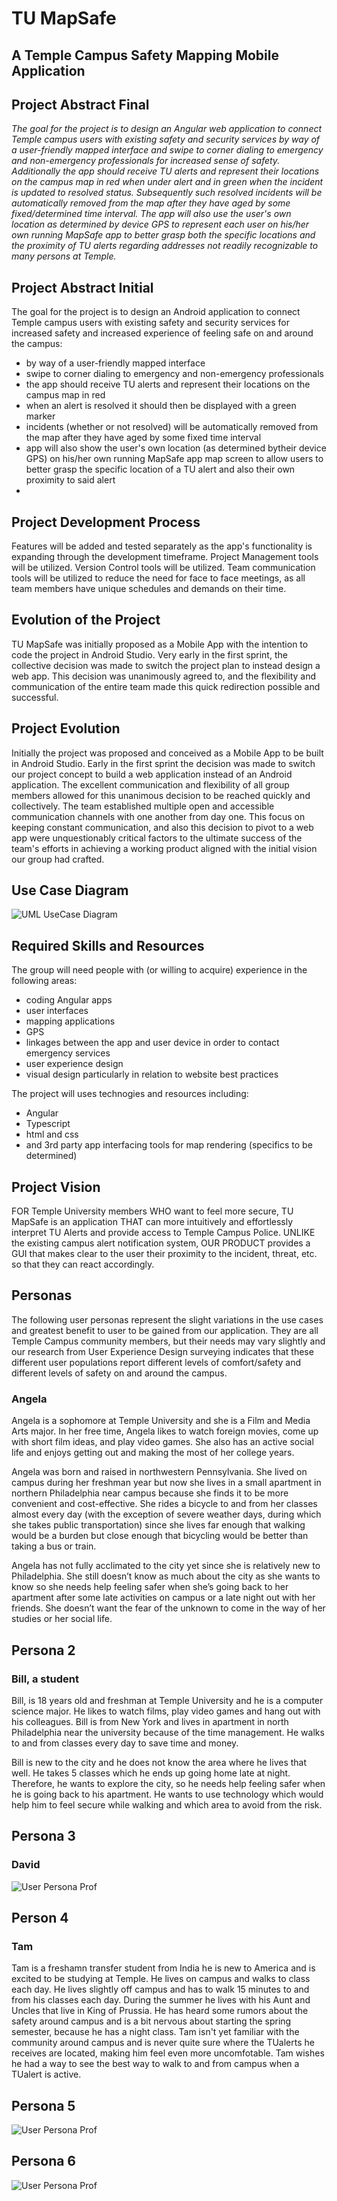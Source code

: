 # TU MapSafe
## A Temple Campus Safety Mapping Mobile Application
## Project Abstract Final
_The goal for the project is to design an Angular web application to connect Temple campus users with existing safety and security services by way of a user-friendly mapped interface and swipe to corner dialing to emergency and non-emergency professionals for increased sense of safety. Additionally the app should receive TU alerts and represent their locations on the campus map in red when under alert and in green when the incident is updated to resolved status. Subsequently such resolved incidents will be automatically removed from the map after they have aged by some fixed/determined time interval. The app will also use the user's own location as determined by device GPS to represent each user on his/her own running MapSafe app to better grasp both the specific locations and the proximity of TU alerts regarding addresses not readily recognizable to many persons at Temple._ 

## Project Abstract Initial
The goal for the project is to design an Android application to connect Temple campus users with existing safety and security services for increased safety and increased experience of feeling safe on and around the campus: 
- by way of a user-friendly mapped interface
- swipe to corner dialing to emergency and non-emergency professionals
- the app should receive TU alerts and represent their locations on the campus map in red 
- when an alert is resolved it should then be displayed with a green marker
- incidents (whether or not resolved) will be automatically removed from the map after they have aged by some fixed time interval
- app will also show the user's own location (as determined bytheir device GPS) on his/her own running MapSafe app map screen to allow users to better grasp the specific location of a TU alert and also their own proximity to said alert
- 

## Project Development Process
Features will be added and tested separately as the app's functionality is expanding through the development timeframe. 
Project Management tools will be utilized.
Version Control tools will be utilized. 
Team communication tools will be utilized to reduce the need for face to face meetings, as all team members have unique schedules and demands on their time. 

## Evolution of the Project
TU MapSafe was initially proposed as a Mobile App with the intention to code the project in Android Studio. Very early in the first sprint, the collective decision was made to switch the project plan to instead design a web app. This decision was unanimously agreed to, and the flexibility and communication of the entire team made this quick redirection possible and successful.



## Project Evolution
Initially the project was proposed and conceived as a Mobile App to be built in Android Studio.
Early in the first sprint the decision was made to switch our project concept to build a web application instead of an Android application. The excellent communication and flexibility of all group members allowed for this unanimous decision to be reached quickly and collectively. The team established multiple open and accessible communication channels with one another from day one. This focus on keeping constant communication, and also this decision to pivot to a web app were unquestionably critical factors to the ultimate success of the team's efforts in achieving a working product aligned with the initial vision our group had crafted. 

## Use Case Diagram
![UML UseCase Diagram](MapSafe3.PNG)

## Required Skills and Resources
The group will need people with (or willing to acquire) experience in the following areas:
- coding Angular apps
- user interfaces 
- mapping applications
- GPS
- linkages between the app and user device in order to contact emergency services
- user experience design
- visual design particularly in relation to website best practices

The project will uses technogies and resources including:
- Angular
- Typescript
- html and css
- and 3rd party app interfacing tools for map rendering (specifics to be determined)

## Project Vision

FOR Temple University members WHO want to feel more secure, TU MapSafe is an application THAT can more intuitively and effortlessly interpret TU Alerts and provide access to Temple Campus Police.
UNLIKE the existing campus alert notification system, OUR PRODUCT provides a GUI that makes clear to the user their proximity to the incident, threat, etc. so that they can react accordingly. 

## Personas 
The following user personas represent the slight variations in the use cases and greatest benefit to user to be gained from our application. They are all Temple Campus community members, but their needs may vary slightly and our research from User Experience Design surveying indicates that these different user populations report different levels of comfort/safety and different levels of safety on and around the campus. 

### Angela 
Angela is a sophomore at Temple University and she is a Film and Media Arts major. 
In her free time, Angela likes to watch foreign movies, come up with short film ideas, and play video games. 
She also has an active social life and enjoys getting out and making the most of her college years.

Angela was born and raised in northwestern Pennsylvania. 
She lived on campus during her freshman year but now she lives in a small apartment in northern Philadelphia 
near campus because she finds it to be more convenient and cost-effective. 
She rides a bicycle to and from her classes almost every day 
(with the exception of severe weather days, during which she takes public transportation) 
since she lives far enough that walking would be a burden but close enough that bicycling would be better than taking a bus or train. 

Angela has not fully acclimated to the city yet since she is relatively new to Philadelphia. 
She still doesn’t know as much about the city as she wants to know so she needs help feeling safer 
when she’s going back to her apartment after some late activities on campus or a late night out with her friends. 
She doesn’t want the fear of the unknown to come in the way of her studies or her social life.

## Persona 2
### Bill, a student 
Bill, is 18 years old and freshman at Temple University and he is a computer science major. He likes to watch films, play video games and hang out with his colleagues. Bill is from New York and lives in apartment in north Philadelphia near the university because of the time management. He walks to and from classes every day to save time and money. 

Bill is new to the city and he does not know the area where he lives that well. He takes 5 classes which he ends up going home late at night. Therefore, he wants to explore the city, so he needs help feeling safer when he is going back to his apartment. He wants to use technology which would help him to feel secure while walking and which area to avoid from the risk. 

## Persona 3
### David
![User Persona Prof](User_Persona_Prof.png)


## Person 4
### Tam
Tam is a freshamn transfer student from India he is new to America and is excited to be studying at Temple. He lives on campus and walks to class each day. He lives slightly off campus and has to walk 15 minutes to and from his classes each day. During the summer he lives with his Aunt and Uncles that live in King of Prussia. He has heard some rumors about the safety around campus and is a bit nervous about starting the spring semester, because he has a night class. Tam isn't yet familiar with the community around campus and is never quite sure where the TUalerts he receives are located, making him feel even more uncomfotable. Tam wishes he had a way to see the best way to walk to and from campus when a TUalert is active. 

## Persona 5
![User Persona Prof](Hannah.png)


## Persona 6
![User Persona Prof](Eric.png)








